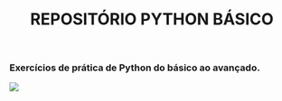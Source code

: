 <h1 align="center">REPOSITÓRIO PYTHON BÁSICO </h1>
<br>
<h3>Exercícios de prática de Python do básico ao avançado.</h3>
<img lign="center" src=https://www.python.org/static/community_logos/python-logo-master-v3-TM.png />
